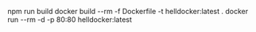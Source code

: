npm run build
docker build --rm -f Dockerfile -t helldocker:latest .
docker run --rm -d -p 80:80 helldocker:latest
